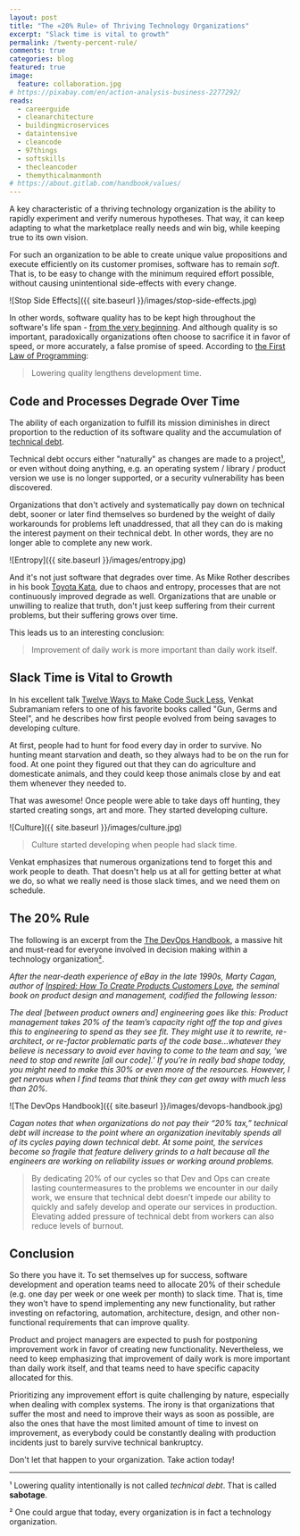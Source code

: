 ```yaml
---
layout: post
title: "The «20% Rule» of Thriving Technology Organizations"
excerpt: "Slack time is vital to growth"
permalink: /twenty-percent-rule/
comments: true
categories: blog
featured: true
image:
  feature: collaboration.jpg
# https://pixabay.com/en/action-analysis-business-2277292/
reads:
  - careerguide
  - cleanarchitecture
  - buildingmicroservices
  - dataintensive
  - cleancode
  - 97things
  - softskills
  - thecleancoder
  - themythicalmanmonth
# https://about.gitlab.com/handbook/values/
---
```


A key characteristic of a thriving technology organization is the ability to rapidly experiment and verify numerous hypotheses. That way, it can keep adapting to what the marketplace really needs and win big, while keeping true to its own vision.

For such an organization to be able to create unique value propositions and execute efficiently on its customer promises, software has to remain *soft*. That is, to be easy to change with the minimum required effort possible, without causing unintentional side-effects with every change.

![Stop Side Effects]({{ site.baseurl }}/images/stop-side-effects.jpg)

In other words, software quality has to be kept high throughout the software's life span - [from the very beginning](http://blog.drinkbird.com/all-about-results). And although quality is so important, paradoxically organizations often choose to sacrifice it in favor of speed, or more accurately, a false promise of speed. According to [the First Law of Programming](http://wiki.c2.com/?FirstLawOfProgramming):

> Lowering quality lengthens development time.

## Code and Processes Degrade Over Time

The ability of each organization to fulfill its mission diminishes in direct proportion to the reduction of its software quality and the accumulation of [technical debt](http://wiki.c2.com/?WardExplainsDebtMetaphor).

Technical debt occurs either "naturally" as changes are made to a project[¹](#ex1), or even without doing anything, e.g. an operating system / library / product version we use is no longer supported, or a security vulnerability has been discovered.

Organizations that don't actively and systematically pay down on technical debt, sooner or later find themselves so burdened by the weight of daily workarounds for problems left unaddressed, that all they can do is making the interest payment on their technical debt. In other words, they are no longer able to complete any new work.

![Entropy]({{ site.baseurl }}/images/entropy.jpg)

And it's not just software that degrades over time. As Mike Rother describes in his book [Toyota Kata](http://it-books.club/books/toyota-kata/isbn/0071635238), due to chaos and entropy, processes that are not continuously improved degrade as well. Organizations that are unable or unwilling to realize that truth, don't just keep suffering from their current problems, but their suffering grows over time.

This leads us to an interesting conclusion:

> Improvement of daily work is more important than daily work itself.

## Slack Time is Vital to Growth

In his excellent talk [Twelve Ways to Make Code Suck Less](https://www.youtube.com/watch?v=nVZE53IYi4w), Venkat Subramaniam refers to one of his favorite books called "Gun, Germs and Steel", and he describes how first people evolved from being savages to developing culture.

At first, people had to hunt for food every day in order to survive. No hunting meant starvation and death, so they always had to be on the run for food. At one point they figured out that they can do agriculture and domesticate animals, and they could keep those animals close by and eat them whenever they needed to.

That was awesome! Once people were able to take days off hunting, they started creating songs, art and more. They started developing culture.

![Culture]({{ site.baseurl }}/images/culture.jpg)

> Culture started developing when people had slack time.

Venkat emphasizes that numerous organizations tend to forget this and work people to death. That doesn't help us at all for getting better at what we do, so what we really need is those slack times, and we need them on schedule.

## The 20% Rule

The following is an excerpt from the [The DevOps Handbook](http://it-books.club/books/the-devops-handbook/isbn/1942788002), a massive hit and must-read for everyone involved in decision making within a technology organization[²](#ex2).

*After the near-death experience of eBay in the late 1990s, Marty Cagan, author of [Inspired: How To Create Products Customers Love](http://it-books.club/books/inspired/isbn/1119387507), the seminal book on product design and management, codified the following lesson:*

*The deal [between product owners and] engineering goes like this: Product management takes 20% of the team’s capacity right off the top and gives this to engineering to spend as they see fit. They might use it to rewrite, re-architect, or re-factor problematic parts of the code base...whatever they believe is necessary to avoid ever having to come to the team and say, ‘we need to stop and rewrite [all our code].’ If you’re in really bad shape today, you might need to make this 30% or even more of the resources. However, I get nervous when I find teams that think they can get away with much less than 20%.*

![The DevOps Handbook]({{ site.baseurl }}/images/devops-handbook.jpg)

*Cagan notes that when organizations do not pay their “20% tax,” technical debt will increase to the point where an organization inevitably spends all of its cycles paying down technical debt. At some point, the services become so fragile that feature delivery grinds to a halt because all the engineers are working on reliability issues or working around problems.*

> By dedicating 20% of our cycles so that Dev and Ops can create lasting countermeasures to the problems we encounter in our daily work, we ensure that technical debt doesn’t impede our ability to quickly and safely develop and operate our services in production. Elevating added pressure of technical debt from workers can also reduce levels of burnout.

## Conclusion

So there you have it. To set themselves up for success, software development and operation teams need to allocate 20% of their schedule (e.g. one day per week or one week per month) to slack time. That is, time they won't have to spend implementing any new functionality, but rather investing on refactoring, automation, architecture, design, and other non-functional requirements that can improve quality.

Product and project managers are expected to push for postponing improvement work in favor of creating new functionality. Nevertheless, we need to keep emphasizing that improvement of daily work is more important than daily work itself, and that teams need to have specific capacity allocated for this.

Prioritizing any improvement effort is quite challenging by nature, especially when dealing with complex systems. The irony is that organizations that suffer the most and need to improve their ways as soon as possible, are also the ones that have the most limited amount of time to invest on improvement, as everybody could be constantly dealing with production incidents just to barely survive technical bankruptcy.

Don't let that happen to your organization. Take action today!

---

<div id="ex1"></div>

¹ Lowering quality intentionally is not called *technical debt*. That is called **sabotage**.

<div id="ex2"></div>

² One could argue that today, every organization is in fact a technology organization.

